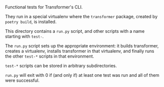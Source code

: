 Functional tests for Transformer's CLI.

They run in a special virtualenv where the `transformer` package, created
by `poetry build`, is installed.

This directory contains a `run.py` script, and other scripts with a name
starting with `test-`.

The `run.py` script sets up the appropriate environment: it builds transformer,
creates a virtualenv, installs transformer in that virtualenv, and finally runs
the other `test-*` scripts in that environment.

`test-*` scripts can be stored in arbitrary subdirectories.

`run.py` will exit with 0 if (and only if) at least one test was run and all
of them were successful.
